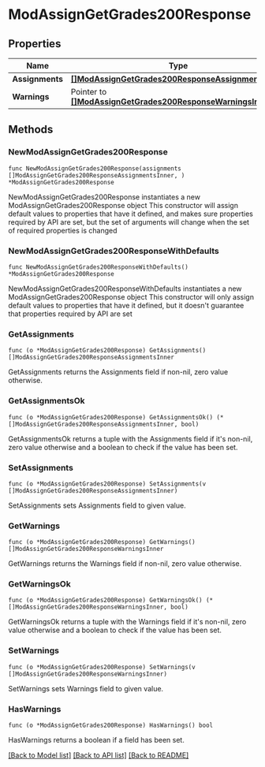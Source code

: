# ModAssignGetGrades200Response

## Properties

Name | Type | Description | Notes
------------ | ------------- | ------------- | -------------
**Assignments** | [**[]ModAssignGetGrades200ResponseAssignmentsInner**](ModAssignGetGrades200ResponseAssignmentsInner.md) |  | 
**Warnings** | Pointer to [**[]ModAssignGetGrades200ResponseWarningsInner**](ModAssignGetGrades200ResponseWarningsInner.md) |  | [optional] 

## Methods

### NewModAssignGetGrades200Response

`func NewModAssignGetGrades200Response(assignments []ModAssignGetGrades200ResponseAssignmentsInner, ) *ModAssignGetGrades200Response`

NewModAssignGetGrades200Response instantiates a new ModAssignGetGrades200Response object
This constructor will assign default values to properties that have it defined,
and makes sure properties required by API are set, but the set of arguments
will change when the set of required properties is changed

### NewModAssignGetGrades200ResponseWithDefaults

`func NewModAssignGetGrades200ResponseWithDefaults() *ModAssignGetGrades200Response`

NewModAssignGetGrades200ResponseWithDefaults instantiates a new ModAssignGetGrades200Response object
This constructor will only assign default values to properties that have it defined,
but it doesn't guarantee that properties required by API are set

### GetAssignments

`func (o *ModAssignGetGrades200Response) GetAssignments() []ModAssignGetGrades200ResponseAssignmentsInner`

GetAssignments returns the Assignments field if non-nil, zero value otherwise.

### GetAssignmentsOk

`func (o *ModAssignGetGrades200Response) GetAssignmentsOk() (*[]ModAssignGetGrades200ResponseAssignmentsInner, bool)`

GetAssignmentsOk returns a tuple with the Assignments field if it's non-nil, zero value otherwise
and a boolean to check if the value has been set.

### SetAssignments

`func (o *ModAssignGetGrades200Response) SetAssignments(v []ModAssignGetGrades200ResponseAssignmentsInner)`

SetAssignments sets Assignments field to given value.


### GetWarnings

`func (o *ModAssignGetGrades200Response) GetWarnings() []ModAssignGetGrades200ResponseWarningsInner`

GetWarnings returns the Warnings field if non-nil, zero value otherwise.

### GetWarningsOk

`func (o *ModAssignGetGrades200Response) GetWarningsOk() (*[]ModAssignGetGrades200ResponseWarningsInner, bool)`

GetWarningsOk returns a tuple with the Warnings field if it's non-nil, zero value otherwise
and a boolean to check if the value has been set.

### SetWarnings

`func (o *ModAssignGetGrades200Response) SetWarnings(v []ModAssignGetGrades200ResponseWarningsInner)`

SetWarnings sets Warnings field to given value.

### HasWarnings

`func (o *ModAssignGetGrades200Response) HasWarnings() bool`

HasWarnings returns a boolean if a field has been set.


[[Back to Model list]](../README.md#documentation-for-models) [[Back to API list]](../README.md#documentation-for-api-endpoints) [[Back to README]](../README.md)



